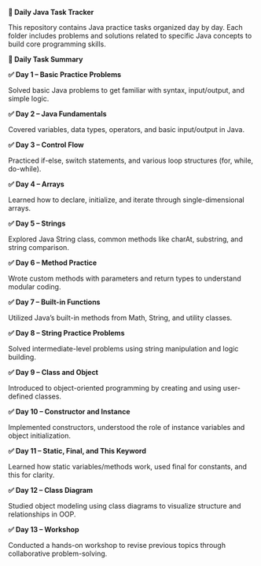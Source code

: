**📘 Daily Java Task Tracker**

This repository contains Java practice tasks organized day by day. Each folder includes problems and solutions related to specific Java concepts to build core programming skills.

**📅 Daily Task Summary**

**✅ Day 1 – Basic Practice Problems**

Solved basic Java problems to get familiar with syntax, input/output, and simple logic.

**✅ Day 2 – Java Fundamentals**

Covered variables, data types, operators, and basic input/output in Java.

**✅ Day 3 – Control Flow**

Practiced if-else, switch statements, and various loop structures (for, while, do-while).

**✅ Day 4 – Arrays**

Learned how to declare, initialize, and iterate through single-dimensional arrays.

**✅ Day 5 – Strings**

Explored Java String class, common methods like charAt, substring, and string comparison.

**✅ Day 6 – Method Practice**

Wrote custom methods with parameters and return types to understand modular coding.

**✅ Day 7 – Built-in Functions**

Utilized Java’s built-in methods from Math, String, and utility classes.

**✅ Day 8 – String Practice Problems**

Solved intermediate-level problems using string manipulation and logic building.

**✅ Day 9 – Class and Object**

Introduced to object-oriented programming by creating and using user-defined classes.

**✅ Day 10 – Constructor and Instance**

Implemented constructors, understood the role of instance variables and object initialization.

**✅ Day 11 – Static, Final, and This Keyword**

Learned how static variables/methods work, used final for constants, and this for clarity.

**✅ Day 12 – Class Diagram**

Studied object modeling using class diagrams to visualize structure and relationships in OOP.

**✅ Day 13 – Workshop**

Conducted a hands-on workshop to revise previous topics through collaborative problem-solving.
